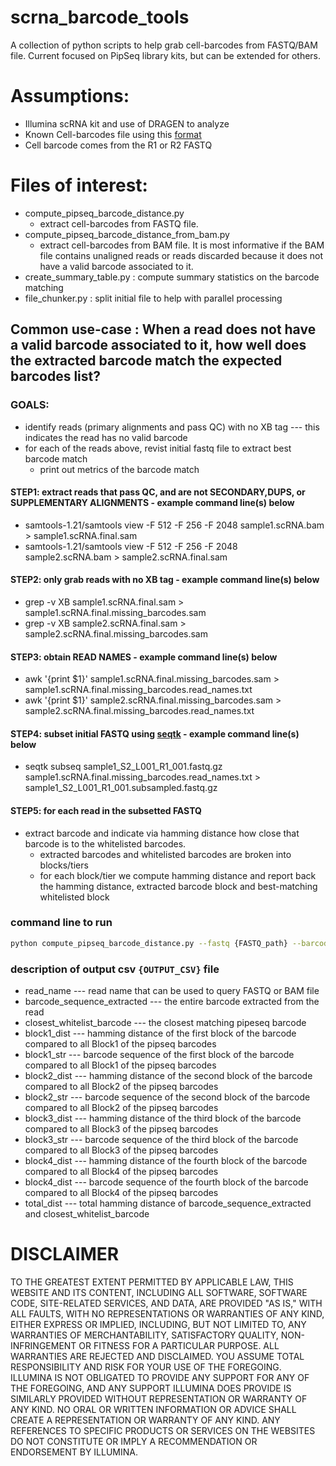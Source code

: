 # scrna_barcode_tools

A collection of python scripts to help grab cell-barcodes from FASTQ/BAM file. Current focused on PipSeq library kits, but can be extended for others.

# Assumptions:
- Illumina scRNA kit and use of DRAGEN to analyze
- Known Cell-barcodes file using this [format](https://help.dragen.illumina.com/product-guides/dragen-v4.3/dragen-single-cell-pipeline/dragen-scrna#known-barcode-lists)
- Cell barcode comes from the R1 or R2 FASTQ

# Files of interest:
- compute_pipseq_barcode_distance.py
	- extract cell-barcodes from FASTQ file.
- compute_pipseq_barcode_distance_from_bam.py
	- extract cell-barcodes from BAM file. It is most informative if the BAM file contains unaligned reads or reads discarded because it does not have a valid barcode associated to it.
- create_summary_table.py : compute summary statistics on the barcode matching
- file_chunker.py : split initial file to help with parallel processing


## Common use-case : When a read does not have a valid barcode associated to it, how well does the extracted barcode match the expected barcodes list?

### GOALS:
- identify reads (primary alignments and pass QC) with no XB tag --- this indicates the read has no valid barcode
- for each of the reads above, revist initial fastq file to extract best barcode match
	- print out metrics of the barcode match

#### STEP1: extract reads that pass QC, and are not SECONDARY,DUPS, or SUPPLEMENTARY ALIGNMENTS - example command line(s) below
- samtools-1.21/samtools view -F 512 -F 256 -F 2048 sample1.scRNA.bam >  sample1.scRNA.final.sam
- samtools-1.21/samtools view -F 512 -F 256 -F 2048 sample2.scRNA.bam > sample2.scRNA.final.sam

#### STEP2: only grab reads with no XB tag - example command line(s) below
- grep -v XB sample1.scRNA.final.sam  > sample1.scRNA.final.missing_barcodes.sam 
- grep -v XB sample2.scRNA.final.sam > sample2.scRNA.final.missing_barcodes.sam

#### STEP3: obtain READ NAMES - example command line(s) below
- awk '{print $1}' sample1.scRNA.final.missing_barcodes.sam > sample1.scRNA.final.missing_barcodes.read_names.txt
- awk '{print $1}' sample2.scRNA.final.missing_barcodes.sam > sample2.scRNA.final.missing_barcodes.read_names.txt

#### STEP4: subset initial FASTQ using [seqtk](https://github.com/lh3/seqtk) - example command line(s) below
- seqtk subseq sample1_S2_L001_R1_001.fastq.gz sample1.scRNA.final.missing_barcodes.read_names.txt > sample1_S2_L001_R1_001.subsampled.fastq.gz

#### STEP5: for each read in the subsetted FASTQ
- extract barcode and indicate via hamming distance how close that barcode is to the whitelisted barcodes.
	- extracted barcodes and whitelisted barcodes are broken into blocks/tiers
	- for each block/tier we compute hamming distance and report back the hamming distance, extracted barcode block and best-matching whitelisted block

### command line to run
```bash
python compute_pipseq_barcode_distance.py --fastq {FASTQ_path} --barcode_file {barcode_file} > {OUTPUT_CSV}
```

### description of output csv ```{OUTPUT_CSV}``` file
- read_name --- read name that can be used to query FASTQ or BAM file
- barcode_sequence_extracted --- the entire barcode extracted from the read
- closest_whitelist_barcode --- the closest matching pipeseq barcode
- block1_dist --- hamming distance of the first block of the barcode compared to all Block1 of the pipseq barcodes
- block1_str --- barcode sequence of the first block of the barcode compared to all Block1 of the pipseq barcodes
- block2_dist --- hamming distance of the second block of the barcode compared to all Block2 of the pipseq barcodes
- block2_str --- barcode sequence of the second block of the barcode compared to all Block2 of the pipseq barcodes
- block3_dist --- hamming distance of the third block of the barcode compared to all Block3 of the pipseq barcodes
- block3_str --- barcode sequence of the third block of the barcode compared to all Block3 of the pipseq barcodes
- block4_dist --- hamming distance of the fourth block of the barcode compared to all Block4 of the pipseq barcodes
- block4_dist --- barcode sequence of the fourth block of the barcode compared to all Block4 of the pipseq barcodes
- total_dist --- total hamming distance of barcode_sequence_extracted and closest_whitelist_barcode

# DISCLAIMER

TO THE GREATEST EXTENT PERMITTED BY APPLICABLE LAW, THIS WEBSITE AND ITS CONTENT, INCLUDING ALL SOFTWARE, SOFTWARE CODE, SITE-RELATED SERVICES, AND DATA, ARE PROVIDED "AS IS," WITH ALL FAULTS, WITH NO REPRESENTATIONS OR WARRANTIES OF ANY KIND, EITHER EXPRESS OR IMPLIED, INCLUDING, BUT NOT LIMITED TO, ANY WARRANTIES OF MERCHANTABILITY, SATISFACTORY QUALITY, NON-INFRINGEMENT OR FITNESS FOR A PARTICULAR PURPOSE. ALL WARRANTIES ARE REJECTED AND DISCLAIMED. YOU ASSUME TOTAL RESPONSIBILITY AND RISK FOR YOUR USE OF THE FOREGOING. ILLUMINA IS NOT OBLIGATED TO PROVIDE ANY SUPPORT FOR ANY OF THE FOREGOING, AND ANY SUPPORT ILLUMINA DOES PROVIDE IS SIMILARLY PROVIDED WITHOUT REPRESENTATION OR WARRANTY OF ANY KIND. NO ORAL OR WRITTEN INFORMATION OR ADVICE SHALL CREATE A REPRESENTATION OR WARRANTY OF ANY KIND. ANY REFERENCES TO SPECIFIC PRODUCTS OR SERVICES ON THE WEBSITES DO NOT CONSTITUTE OR IMPLY A RECOMMENDATION OR ENDORSEMENT BY ILLUMINA.
